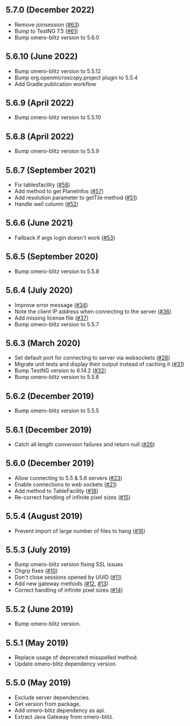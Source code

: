 5.7.0 (December 2022)
---------------------

- Remove joinsession ([#63](https://github.com/ome/omero-gateway-java/pull/63))
- Bump to TestNG 7.5 ([#61](https://github.com/ome/omero-gateway-java/pull/61))
- Bump omero-blitz version to 5.6.0


5.6.10 (June 2022)
------------------

- Bump omero-blitz version to 5.5.12
- Bump org.openmicroscopy.project plugin to 5.5.4
- Add Gradle publication workflow

5.6.9 (April 2022)
------------------

- Bump omero-blitz version to 5.5.10

5.6.8 (April 2022)
------------------

- Bump omero-blitz version to 5.5.9

5.6.7 (September 2021)
----------------------

- Fix tablesfacility ([#58](https://github.com/ome/omero-gateway-java/pull/58))
- Add method to get PlaneInfos ([#57](https://github.com/ome/omero-gateway-java/pull/57))
- Add resolution parameter to getTile method ([#51](https://github.com/ome/omero-gateway-java/pull/51))
- Handle well column ([#52](https://github.com/ome/omero-gateway-java/pull/52))

5.6.6 (June 2021)
-----------------

- Fallback if args login doesn't work ([#53](https://github.com/ome/omero-gateway-java/pull/53))

5.6.5 (September 2020)
----------------------

- Bump omero-blitz version to 5.5.8

5.6.4 (July 2020)
-----------------

- Improve error message ([#34](https://github.com/ome/omero-gateway-java/pull/34))
- Note the client IP address when connecting to the server ([#36](https://github.com/ome/omero-gateway-java/pull/36))
- Add missing license file ([#37](https://github.com/ome/omero-gateway-java/pull/37))
- Bump omero-blitz version to 5.5.7

5.6.3 (March 2020)
------------------

- Set default port for connecting to server via websockets
  ([#28](https://github.com/ome/omero-gateway-java/pull/28))
- Migrate unit tests and display their output instead of caching it
  ([#31](https://github.com/ome/omero-gateway-java/pull/31))
- Bump TestNG version to 6.14.2
  ([#32](https://github.com/ome/omero-gateway-java/pull/32))
- Bump omero-blitz version to 5.5.6

5.6.2 (December 2019)
---------------------

- Bump omero-blitz version to 5.5.5

5.6.1 (December 2019)
---------------------

- Catch all length conversion failures and return null ([#26](https://github.com/ome/omero-gateway-java/pull/26))

5.6.0 (December 2019)
---------------------

- Allow connecting to 5.5 & 5.6 servers ([#23](https://github.com/ome/omero-gateway-java/pull/23))
- Enable connections to web sockets ([#21](https://github.com/ome/omero-gateway-java/pull/21))
- Add method to TableFacility ([#18](https://github.com/ome/omero-gateway-java/pull/18))
- Re-correct handling of infinite pixel sizes ([#15](https://github.com/ome/omero-gateway-java/pull/15))

5.5.4 (August 2019)
-------------------

- Prevent import of large number of files to hang ([#16](https://github.com/ome/omero-gateway-java/pull/16))

5.5.3 (July 2019)
-----------------

- Bump omero-blitz version fixing SSL issues
- Chgrp fixes ([#10](https://github.com/ome/omero-gateway-java/pull/10))
- Don't close sessions opened by UUID ([#11](https://github.com/ome/omero-gateway-java/pull/11))
- Add new gateway methods ([#12](https://github.com/ome/omero-gateway-java/pull/12), [#13](https://github.com/ome/omero-gateway-java/pull/12))
- Correct handling of infinite pixel sizes ([#14](https://github.com/ome/omero-gateway-java/pull/14))

5.5.2 (June 2019)
-----------------

- Bump omero-blitz version.

5.5.1 (May 2019)
----------------

- Replace usage of deprecated misspelled method.
- Update omero-blitz dependency version.

5.5.0 (May 2019)
----------------

- Exclude server dependencies.
- Get version from package.
- Add omero-blitz dependency as api.
- Extract Java Gateway from omero-blitz.
